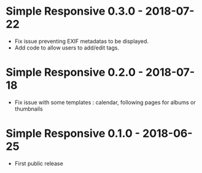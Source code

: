 Simple Responsive 0.3.0 - 2018-07-22
====================================
* Fix issue preventing EXIF metadatas to be displayed.
* Add code to allow users to add/edit tags.

Simple Responsive 0.2.0 - 2018-07-18
====================================
* Fix issue with some templates : calendar, following pages for albums or thumbnails

Simple Responsive 0.1.0 - 2018-06-25
====================================
* First public release
